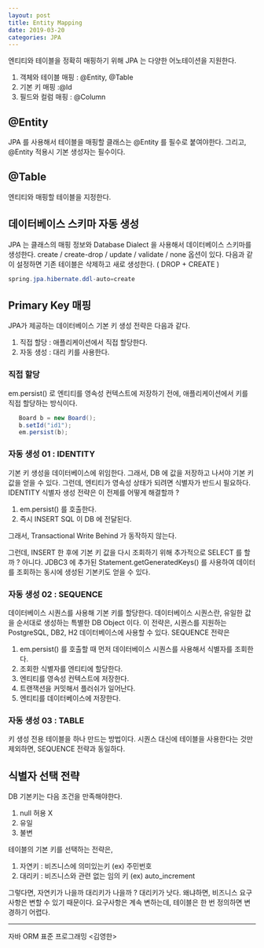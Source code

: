 ```yaml
---
layout: post
title: Entity Mapping
date: 2019-03-20
categories: JPA
---
```


엔티티와 테이블을 정확히 매핑하기 위해 JPA 는 다양한 어노테이션을 지원한다.

1. 객체와 테이블 매핑 : @Entity, @Table
2. 기본 키 매핑 :@Id
3. 필드와 컬럼 매핑 : @Column

## @Entity

JPA 를 사용해서 테이블을 매핑할 클래스는 @Entity 를 필수로 붙여야한다. 
그리고, @Entity 적용시 기본 생성자는 필수이다.

## @Table

엔티티와 매핑할 테이블을 지정한다.

## 데이터베이스 스키마 자동 생성

JPA 는 클래스의 매핑 정보와 Database Dialect 을 사용해서 데이터베이스 스키마를 생성한다.
create / create-drop / update / validate / none 옵션이 있다.
다음과 같이 설정하면 기존 테이블은 삭제하고 새로 생성한다. ( DROP + CREATE )

```java
spring.jpa.hibernate.ddl-auto=create
```

## Primary Key 매핑

JPA가 제공하는 데이터베이스 기본 키 생성 전략은 다음과 같다.

1. 직접 할당 : 애플리케이션에서 직접 할당한다.
2. 자동 생성 : 대리 키를 사용한다.

### 직접 할당

em.persist() 로 엔티티를 영속성 컨텍스트에 저장하기 전에, 애플리케이션에서 키를 직접 할당하는 방식이다.

```java
   Board b = new Board();
   b.setId("id1");
   em.persist(b);
```

### 자동 생성 01 : IDENTITY

기본 키 생성을 데이터베이스에 위임한다. 그래서, DB 에 값을 저장하고 나서야 기본 키 값을 얻을 수 있다.
그런데, 엔티티가 영속성 상태가 되려면 식별자가 반드시 필요하다. IDENTITY 식별자 생성 전략은 이 전제를 어떻게 해결할까 ?

1. em.persist() 를 호출한다.
2. 즉시 INSERT SQL 이 DB 에 전달된다. 
   
그래서, Transactional Write Behind 가 동작하지 않는다.

그런데, INSERT 한 후에 기본 키 값을 다시 조회하기 위해 추가적으로 SELECT 를 할까 ? 아니다.
JDBC3 에 추가된 Statement.getGeneratedKeys() 를 사용하여 데이터를 조회하는 동시에 생성된 기본키도 얻을 수 있다.

### 자동 생성 02 : SEQUENCE

데이터베이스 시퀀스를 사용해 기본 키를 할당한다. 데이터베이스 시퀀스란, 유일한 값을 순서대로 생성하는 특별한 DB Object 이다.
이 전략은, 시퀀스를 지원하는 PostgreSQL, DB2, H2 데이터베이스에 사용할 수 있다.
SEQUENCE 전략은 

1. em.persist() 를 호출할 때 먼저 데이터베이스 시퀀스를 사용해서 식별자를 조회한다.
2. 조회한 식별자를 엔티티에 할당한다.
3. 엔티티를 영속성 컨텍스트에 저장한다.
4. 트랜잭션을 커밋해서 플러쉬가 일어난다.
5. 엔티티를 데이터베이스에 저장한다.


### 자동 생성 03 : TABLE

키 생성 전용 테이블을 하나 만드는 방법이다.
시퀀스 대신에 테이블을 사용한다는 것만 제외하면, SEQUENCE 전략과 동일하다.

## 식별자 선택 전략

DB 기본키는 다음 조건을 만족해야한다.

1. null 허용 X
2. 유일
3. 불변

테이블의 기본 키를 선택하는 전략은,

1. 자연키 : 비즈니스에 의미있는키 (ex) 주민번호
2. 대리키 : 비즈니스와 관련 없는 임의 키 (ex) auto_increment

그렇다면, 자연키가 나을까 대리키가 나을까 ? 대리키가 낫다.
왜냐하면, 비즈니스 요구사항은 변할 수 있기 때문이다. 요구사항은 계속 변하는데, 테이블은 한 번 정의하면 변경하기 어렵다.

---
자바 ORM 표준 프로그래밍 <김영한>